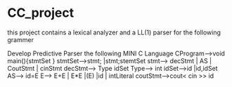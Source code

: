 # CC_project
this project contains a lexical analyzer and a LL(1) parser for the following grammer


Develop Predictive Parser the following MINI C Language 
CProgram-->void main(){stmtSet } 
stmtSet-->stmt; |stmt;stemtSet
stmt--> decStmt | AS | CoutStmt | cinStmt 
decStmt--> Type idSet 
Type--> int 
idSet-->id |id,idSet
AS--> id=E 
E--> E+E | E*E |(E) |id | intLiteral 
coutStmt-->cout<<id 
cinstmt--> cin >> id 
